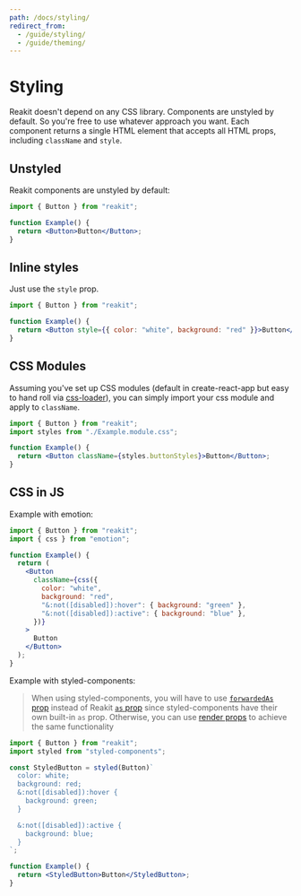 ```yaml
---
path: /docs/styling/
redirect_from:
  - /guide/styling/
  - /guide/theming/
---
```


# Styling

Reakit doesn't depend on any CSS library. Components are unstyled by default. So you're free to use whatever approach you want. Each component returns a single HTML element that accepts all HTML props, including `className` and `style`.

<carbon-ad></carbon-ad>

## Unstyled

Reakit components are unstyled by default:

```jsx unstyled
import { Button } from "reakit";

function Example() {
  return <Button>Button</Button>;
}
```

## Inline styles

Just use the `style` prop.

```jsx
import { Button } from "reakit";

function Example() {
  return <Button style={{ color: "white", background: "red" }}>Button</Button>;
}
```

## CSS Modules

Assuming you've set up CSS modules (default in create-react-app but easy to hand roll via [css-loader](https://webpack.js.org/loaders/css-loader/#modules)), you can simply import your css module and apply to `className`.

```jsx static
import { Button } from "reakit";
import styles from "./Example.module.css";

function Example() {
  return <Button className={styles.buttonStyles}>Button</Button>;
}
```

## CSS in JS

Example with emotion:

```jsx
import { Button } from "reakit";
import { css } from "emotion";

function Example() {
  return (
    <Button
      className={css({
        color: "white",
        background: "red",
        "&:not([disabled]):hover": { background: "green" },
        "&:not([disabled]):active": { background: "blue" },
      })}
    >
      Button
    </Button>
  );
}
```

Example with styled-components:

> When using styled-components, you will have to use [`forwardedAs` prop](https://styled-components.com/docs/api#forwardedas-prop) instead of Reakit [`as` prop](https://reakit.io/docs/composition/#as-prop) since styled-components have their own built-in `as` prop. Otherwise, you can use [render props](https://reakit.io/docs/composition/#render-props) to achieve the same functionality

```jsx static
import { Button } from "reakit";
import styled from "styled-components";

const StyledButton = styled(Button)`
  color: white;
  background: red;
  &:not([disabled]):hover {
    background: green;
  }

  &:not([disabled]):active {
    background: blue;
  }
`;

function Example() {
  return <StyledButton>Button</StyledButton>;
}
```

